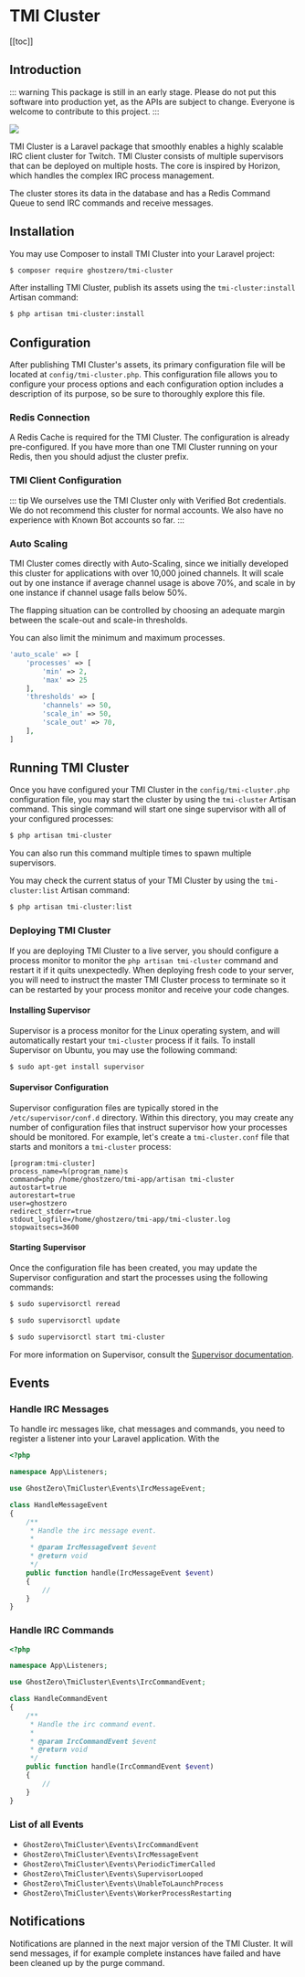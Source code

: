 # TMI Cluster[[toc]]## Introduction::: warningThis package is still in an early stage. Please do not put this software into production yet, as the APIs are subject to change. Everyone is welcome to contribute to this project.:::![](https://fa-cdn.bitinflow.com/images/chrome_2020-10-12_17-53-36.png)TMI Cluster is a Laravel package that smoothly enables a highly scalable IRC client cluster for Twitch. TMI Cluster consists of multiple supervisors that can be deployed on multiple hosts. The core is inspired by Horizon, which handles the complex IRC process management.The cluster stores its data in the database and has a Redis Command Queue to send IRC commands and receive messages.## InstallationYou may use Composer to install TMI Cluster into your Laravel project:```bash$ composer require ghostzero/tmi-cluster```After installing TMI Cluster, publish its assets using the `tmi-cluster:install` Artisan command:```bash$ php artisan tmi-cluster:install```## ConfigurationAfter publishing TMI Cluster's assets, its primary configuration file will be located at `config/tmi-cluster.php`. This configuration file allows you to configure your process options and each configuration option includes a description of its purpose, so be sure to thoroughly explore this file.### Redis ConnectionA Redis Cache is required for the TMI Cluster. The configuration is already pre-configured. If you have more than one TMI Cluster running on your Redis, then you should adjust the cluster prefix.### TMI Client Configuration::: tipWe ourselves use the TMI Cluster only with Verified Bot credentials. We do not recommend this cluster for normal accounts. We also have no experience with Known Bot accounts so far. ::: ### Auto ScalingTMI Cluster comes directly with Auto-Scaling, since we initially developed this cluster for applications with over 10,000 joined channels. It will scale out by one instance if average channel usage is above 70%, and scale in by one instance if channel usage falls below 50%.The flapping situation can be controlled by choosing an adequate margin between the scale-out and scale-in thresholds.You can also limit the minimum and maximum processes.```php'auto_scale' => [    'processes' => [        'min' => 2,        'max' => 25    ],    'thresholds' => [        'channels' => 50,        'scale_in' => 50,        'scale_out' => 70,    ],]```## Running TMI ClusterOnce you have configured your TMI Cluster in the `config/tmi-cluster.php` configuration file, you may start the cluster by using the `tmi-cluster` Artisan command. This single command will start one singe supervisor with all of your configured processes:```bash$ php artisan tmi-cluster```You can also run this command multiple times to spawn multiple supervisors.You may check the current status of your TMI Cluster by using the `tmi-cluster:list` Artisan command:```bash$ php artisan tmi-cluster:list```### Deploying TMI ClusterIf you are deploying TMI Cluster to a live server, you should configure a process monitor to monitor the `php artisan tmi-cluster` command and restart it if it quits unexpectedly. When deploying fresh code to your server, you will need to instruct the master TMI Cluster process to terminate so it can be restarted by your process monitor and receive your code changes.#### Installing SupervisorSupervisor is a process monitor for the Linux operating system, and will automatically restart your `tmi-cluster` process if it fails. To install Supervisor on Ubuntu, you may use the following command:```bash$ sudo apt-get install supervisor```#### Supervisor ConfigurationSupervisor configuration files are typically stored in the `/etc/supervisor/conf.d` directory. Within this directory, you may create any number of configuration files that instruct supervisor how your processes should be monitored. For example, let's create a `tmi-cluster.conf` file that starts and monitors a `tmi-cluster` process:```text[program:tmi-cluster]process_name=%(program_name)scommand=php /home/ghostzero/tmi-app/artisan tmi-clusterautostart=trueautorestart=trueuser=ghostzeroredirect_stderr=truestdout_logfile=/home/ghostzero/tmi-app/tmi-cluster.logstopwaitsecs=3600```#### Starting SupervisorOnce the configuration file has been created, you may update the Supervisor configuration and start the processes using the following commands:```bash$ sudo supervisorctl reread$ sudo supervisorctl update$ sudo supervisorctl start tmi-cluster```For more information on Supervisor, consult the [Supervisor documentation](http://supervisord.org/index.html).## Events### Handle IRC MessagesTo handle irc messages like, chat messages and commands, you need to register a listener into your Laravel application. With the ```php<?phpnamespace App\Listeners;use GhostZero\TmiCluster\Events\IrcMessageEvent;class HandleMessageEvent{    /**     * Handle the irc message event.     *     * @param IrcMessageEvent $event     * @return void     */    public function handle(IrcMessageEvent $event)    {        //    }}```### Handle IRC Commands```php<?phpnamespace App\Listeners;use GhostZero\TmiCluster\Events\IrcCommandEvent;class HandleCommandEvent{    /**     * Handle the irc command event.     *     * @param IrcCommandEvent $event     * @return void     */    public function handle(IrcCommandEvent $event)    {        //    }}```### List of all Events- `GhostZero\TmiCluster\Events\IrcCommandEvent`- `GhostZero\TmiCluster\Events\IrcMessageEvent`- `GhostZero\TmiCluster\Events\PeriodicTimerCalled`- `GhostZero\TmiCluster\Events\SupervisorLooped`- `GhostZero\TmiCluster\Events\UnableToLaunchProcess`- `GhostZero\TmiCluster\Events\WorkerProcessRestarting`## NotificationsNotifications are planned in the next major version of the TMI Cluster. It will send messages, if for example complete instances have failed and have been cleaned up by the purge command.
